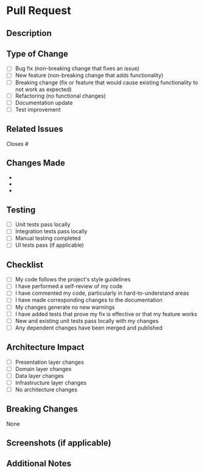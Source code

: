 # Pull Request

## Description

<!-- Provide a brief description of the changes in this PR -->

## Type of Change

- [ ] Bug fix (non-breaking change that fixes an issue)
- [ ] New feature (non-breaking change that adds functionality)
- [ ] Breaking change (fix or feature that would cause existing functionality to not work as expected)
- [ ] Refactoring (no functional changes)
- [ ] Documentation update
- [ ] Test improvement

## Related Issues

<!-- Link to related issues using #issue_number -->

Closes #

## Changes Made

<!-- List the main changes made in this PR -->

- 
- 
- 

## Testing

<!-- Describe the tests you ran and their results -->

- [ ] Unit tests pass locally
- [ ] Integration tests pass locally
- [ ] Manual testing completed
- [ ] UI tests pass (if applicable)

## Checklist

- [ ] My code follows the project's style guidelines
- [ ] I have performed a self-review of my code
- [ ] I have commented my code, particularly in hard-to-understand areas
- [ ] I have made corresponding changes to the documentation
- [ ] My changes generate no new warnings
- [ ] I have added tests that prove my fix is effective or that my feature works
- [ ] New and existing unit tests pass locally with my changes
- [ ] Any dependent changes have been merged and published

## Architecture Impact

<!-- Describe any impact on the clean architecture layers -->

- [ ] Presentation layer changes
- [ ] Domain layer changes
- [ ] Data layer changes
- [ ] Infrastructure layer changes
- [ ] No architecture changes

## Breaking Changes

<!-- List any breaking changes and migration steps if applicable -->

None

## Screenshots (if applicable)

<!-- Add screenshots to help explain your changes -->

## Additional Notes

<!-- Any additional information or context -->

